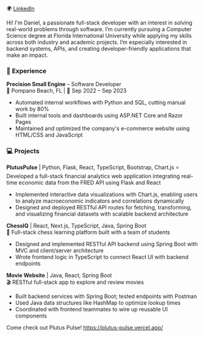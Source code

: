 🌍 [LinkedIn](https://linkedin.com/in/danlozano77)

Hi! I'm Daniel, a passionate full-stack developer with an interest in solving real-world problems through software. I’m currently pursuing a Computer Science degree at Florida International University while applying my skills across both industry and academic projects. I’m especially interested in backend systems, APIs, and creating developer-friendly applications that make an impact.

### 🔧 Experience
**Precision Small Engine** – Software Developer  
📍 Pompano Beach, FL | 📆 Sep 2022 – Sep 2023  
- Automated internal workflows with Python and SQL, cutting manual work by 80%  
- Built internal tools and dashboards using ASP.NET Core and Razor Pages  
- Maintained and optimized the company's e-commerce website using HTML/CSS and JavaScript

### 💻 Projects

**PlutusPulse** | Python, Flask, React, TypeScript, Bootstrap, Chart.js 
⭐ Developed a full-stack financial analytics web application integrating real-time economic data from the FRED API using Flask and React  
- Implemented interactive data visualizations with Chart.js, enabling users to analyze macroeconomic indicators and correlations dynamically  
- Designed and deployed RESTful API routes for fetching, transforming, and visualizing financial datasets with scalable backend architecture

**ChessIQ** | React, Next.js, TypeScript, Java, Spring Boot  
🧠 Full-stack chess learning platform built with a team of students  
- Designed and implemented RESTful API backend using Spring Boot with MVC and client/server architecture  
- Wrote frontend logic in TypeScript to connect React UI with backend endpoints

**Movie Website** | Java, React, Spring Boot  
🎬 RESTful full-stack app to explore and review movies  
- Built backend services with Spring Boot; tested endpoints with Postman  
- Used Java data structures like HashMap to optimize lookup times  
- Coordinated with frontend teammates to wire up reusable UI components  


Come check out Plutus Pulse! 
https://plutus-pulse.vercel.app/
